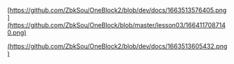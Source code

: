 


[https://github.com/ZbkSou/OneBlock2/blob/dev/docs/1663513576405.png](https://github.com/ZbkSou/OneBlock/blob/master/lesson03/1664117087140.png)

[(https://github.com/ZbkSou/OneBlock2/blob/dev/docs/1663513605432.png)](https://github.com/ZbkSou/OneBlock/blob/master/lesson03/1664117116827.png)
